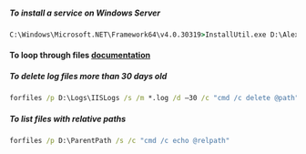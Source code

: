 ##### To install a service on Windows Server
```bat
C:\Windows\Microsoft.NET\Framework64\v4.0.30319>InstallUtil.exe D:\Alex.Scheduler.exe
```

#### To loop through files [documentation](https://technet.microsoft.com/zh-tw/library/cc753551(v=ws.10).aspx)

##### To delete log files more than 30 days old
```cmd
forfiles /p D:\Logs\IISLogs /s /m *.log /d –30 /c "cmd /c delete @path"
```

##### To list files with relative paths
```bat
forfiles /p D:\ParentPath /s /c "cmd /c echo @relpath"
```
